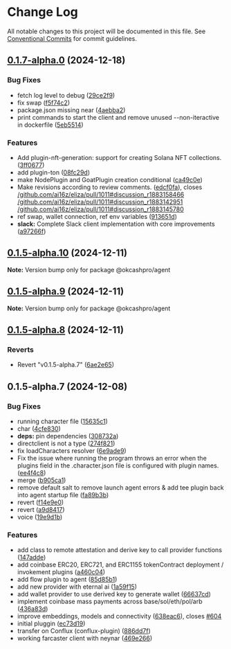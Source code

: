 # Change Log

All notable changes to this project will be documented in this file.
See [Conventional Commits](https://conventionalcommits.org) for commit guidelines.

## [0.1.7-alpha.0](https://github.com/okcashpro/okai/compare/v0.1.5-alpha.10...v0.1.7-alpha.0) (2024-12-18)


### Bug Fixes

* fetch log level to debug ([29ce2f9](https://github.com/okcashpro/okai/commit/29ce2f946f7c34bc54de3abad9c530334a33bae5))
* fix swap ([f5f74c2](https://github.com/okcashpro/okai/commit/f5f74c21a256862bad4ab8a73db5116d0c167cb0))
* package.json missing near ([4aebba2](https://github.com/okcashpro/okai/commit/4aebba2ebc85c8d4ac6fd99584e4c5ee113cb266))
* print commands to start the client and remove unused --non-iteractive in dockerfile ([5eb5514](https://github.com/okcashpro/okai/commit/5eb551409e14787876be43c652663e4d3fb95882))


### Features

* Add plugin-nft-generation: support for creating Solana NFT collections. ([3ff0677](https://github.com/okcashpro/okai/commit/3ff0677f3534f11bdc9e29843f1c936662e3d299))
* add plugin-ton ([08fc29d](https://github.com/okcashpro/okai/commit/08fc29db8e32340367b0e96c705852a1a6dba19d))
* make NodePlugin and GoatPlugin creation conditional ([ca49c0e](https://github.com/okcashpro/okai/commit/ca49c0e68cc5df2b62eaeef8950de5786441cf67))
* Make revisions according to review comments. ([edcf0fa](https://github.com/okcashpro/okai/commit/edcf0fadccc645f36ffcd8850059d430bc65f610)), closes [/github.com/ai16z/eliza/pull/1011#discussion_r1883158466](https://github.com//github.com/ai16z/eliza/pull/1011/issues/discussion_r1883158466) [/github.com/ai16z/eliza/pull/1011#discussion_r1883142951](https://github.com//github.com/ai16z/eliza/pull/1011/issues/discussion_r1883142951) [/github.com/ai16z/eliza/pull/1011#discussion_r1883145780](https://github.com//github.com/ai16z/eliza/pull/1011/issues/discussion_r1883145780)
* ref swap, wallet connection, ref env variables ([913651d](https://github.com/okcashpro/okai/commit/913651d029f4edb722e0e6eba4849d2859d9036f))
* **slack:** Complete Slack client implementation with core improvements ([a97266f](https://github.com/okcashpro/okai/commit/a97266f20d9aed13fc216851001c12c36fba9f9b))





## [0.1.5-alpha.10](https://github.com/okcashpro/okai/compare/v0.1.5-alpha.9...v0.1.5-alpha.10) (2024-12-11)

**Note:** Version bump only for package @okcashpro/agent





## [0.1.5-alpha.9](https://github.com/okcashpro/okai/compare/v0.1.5-alpha.8...v0.1.5-alpha.9) (2024-12-11)

**Note:** Version bump only for package @okcashpro/agent





## [0.1.5-alpha.8](https://github.com/okcashpro/okai/compare/v0.1.5-alpha.7...v0.1.5-alpha.8) (2024-12-11)


### Reverts

* Revert "v0.1.5-alpha.7" ([6ae2e65](https://github.com/okcashpro/okai/commit/6ae2e65b31a23c7f2fed9965db8b4384292ef576))





## 0.1.5-alpha.7 (2024-12-08)


### Bug Fixes

*  running character file ([15635c1](https://github.com/okcashpro/okai/commit/15635c1c6001f9f48569ed77189cc49d7a0a3dc8))
* char ([4cfe830](https://github.com/okcashpro/okai/commit/4cfe83027e3331b6fd4a9fbde91040bff628914c))
* **deps:** pin dependencies ([308732a](https://github.com/okcashpro/okai/commit/308732a8906881a0c7a023765bbd4c5590c565e6))
* directclient is not a type ([274f821](https://github.com/okcashpro/okai/commit/274f82122f3d2140455c3ba9f13893ce02800e3d))
* fix loadCharacters resolver ([6e9ade9](https://github.com/okcashpro/okai/commit/6e9ade9a448a3658bb3e6cf1ea6bffdec84a4b9a))
* Fix the issue where running the program throws an error when the plugins field in the .character.json file is configured with plugin names. ([ee4f4c8](https://github.com/okcashpro/okai/commit/ee4f4c8a685a24ab821217c5600351d5ca0d590e))
* merge ([b905ca1](https://github.com/okcashpro/okai/commit/b905ca1adf0a911671a183a995517706f3eb7fbd))
* remove default salt to remove launch agent errors & add tee plugin back into agent startup file ([fa89b3b](https://github.com/okcashpro/okai/commit/fa89b3b1ec9e80cdbd065c485d1589c7a3160a56))
* revert ([f14e9e0](https://github.com/okcashpro/okai/commit/f14e9e0fd6568e1c83e6720d8896f2acd000a174))
* revert ([a9d8417](https://github.com/okcashpro/okai/commit/a9d8417e19e29389cff6fc322347c89c8754a49b))
* voice ([19e9d1b](https://github.com/okcashpro/okai/commit/19e9d1b3d3f870bbeaa12181491a1e9abfc85554))


### Features

* add class to remote attestation and derive key to call provider functions ([147adde](https://github.com/okcashpro/okai/commit/147adde8d6a7596d831064dc0be2ca0872c42a7c))
* add coinbase  ERC20, ERC721, and ERC1155 tokenContract deployment / invokement plugins ([a460c04](https://github.com/okcashpro/okai/commit/a460c04b4e7aa28f591515947d8ae98c7339b7ac))
* add flow plugin to agent ([85d85b1](https://github.com/okcashpro/okai/commit/85d85b184858e4debb983a895aefd2ecdea809a9))
* add new provider with eternal ai ([1a59f15](https://github.com/okcashpro/okai/commit/1a59f159f5e0125556bb770e9099261925ea1a4c))
* add wallet provider to use derived key to generate wallet ([66637cd](https://github.com/okcashpro/okai/commit/66637cd244b7e820114783f9547227f00c019740))
* implement coinbase mass payments across base/sol/eth/pol/arb ([436a83d](https://github.com/okcashpro/okai/commit/436a83dbd2c3d6c800a06c9cefe7ba393503e9f6))
* improve embeddings, models and connectivity ([638eac6](https://github.com/okcashpro/okai/commit/638eac67a83bd3346bb48ae5d5921857f44cf980)), closes [#604](https://github.com/okcashpro/okai/issues/604)
* initial pluggin ([ec73d19](https://github.com/okcashpro/okai/commit/ec73d1956b1130acf3e470953b8ff87822c226a0))
* transfer on Conflux (conflux-plugin) ([886dd7f](https://github.com/okcashpro/okai/commit/886dd7fef84a6b7290ca009819dacaae98f7e1d4))
* working farcaster client with neynar ([469e266](https://github.com/okcashpro/okai/commit/469e2666a74cdaa350257a670035c3f190061dbc))
